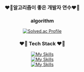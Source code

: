<div align="center">
  <h3>❤️‍🔥알고리즘이 좋은 개발자 연수❤️‍🔥</h3>

### algorithm
[![Solved.ac Profile](http://mazassumnida.wtf/api/v2/generate_badge?boj=doradorav)](https://solved.ac/doradorav/)


<h3>❤️‍🔥 Tech Stack ❤️‍🔥</h3>

[![My Skills](https://skillicons.dev/icons?i=java,spring,cpp)](https://skillicons.dev)  
[![My Skills](https://skillicons.dev/icons?i=python,git,js,html,css)](https://skillicons.dev)  
[![My Skills](https://skillicons.dev/icons?i=mysql,fastapi,jenkins,docker)](https://skillicons.dev)
 

